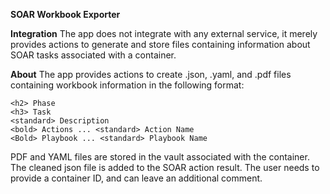 **SOAR Workbook Exporter**

**Integration**
The app does not integrate with any external service, it merely provides actions to generate and store files containing information about SOAR tasks associated with a container.

**About**
The app provides actions to create .json, .yaml, and .pdf files containing workbook information in the following format:
```
<h2> Phase
<h3> Task
<standard> Description
<bold> Actions ... <standard> Action Name
<Bold> Playbook ... <standard> Playbook Name
```
PDF and YAML files are stored in the vault associated with the container. The cleaned json file is added to the SOAR action result. 
The user needs to provide a container ID, and can leave an additional comment.

